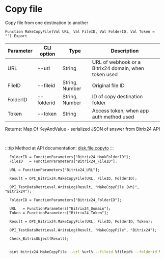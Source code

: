 ﻿---
sidebar_position: 8
---

# Copy file
 Copy file from one destination to another



`Function MakeCopyFile(Val URL, Val FileID, Val FolderID, Val Token = "") Export`

  | Parameter | CLI option | Type | Description |
  |-|-|-|-|
  | URL | --url | String | URL of webhook or a Bitrix24 domain, when token used |
  | FileID | --fileid | String, Number | Original file ID |
  | FolderID | --folderid | String, Number | ID of copy destination folder |
  | Token | --token | String | Access token, when app auth method used |

  
  Returns:  Map Of KeyAndValue - serialized JSON of answer from Bitrix24 API

<br/>

:::tip
Method at API documentation: [disk.file.copyto](https://dev.1c-bitrix.ru/rest_help/disk/file/disk_file_copyto.php)
:::
<br/>


```bsl title="Code example"
  FolderID = FunctionParameters["Bitrix24_HookFolderID"];
  FileID   = FunctionParameters["Bitrix24_FileID"];
  
  URL = FunctionParameters["Bitrix24_URL"];
  
  Result = OPI_Bitrix24.MakeCopyFile(URL, FileID, FolderID);
  
  OPI_TestDataRetrieval.WriteLog(Result, "MakeCopyFile (wh)", "Bitrix24");
  
  FolderID = FunctionParameters["Bitrix24_FolderID"];
  
  URL   = FunctionParameters["Bitrix24_Domain"];
  Token = FunctionParameters["Bitrix24_Token"];
  
  Result = OPI_Bitrix24.MakeCopyFile(URL, FileID, FolderID, Token);
  
  OPI_TestDataRetrieval.WriteLog(Result, "MakeCopyFile", "Bitrix24");
  
  Check_BitrixObject(Result);
```



```sh title="CLI command example"
    
  oint bitrix24 MakeCopyFile --url %url% --fileid %fileid% --folderid %folderid% --token %token%

```

```json title="Result"

```
